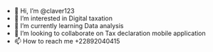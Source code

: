 - 👋 Hi, I’m @claver123
- 👀 I’m interested in Digital taxation
- 🌱 I’m currently learning Data analysis
- 💞️ I’m looking to collaborate on Tax declaration mobile application
- 📫 How to reach me +22892040415 

<!---
claver123/claver123 is a ✨ special ✨ repository because its `README.md` (this file) appears on your GitHub profile.
You can click the Preview link to take a look at your changes.
--->
